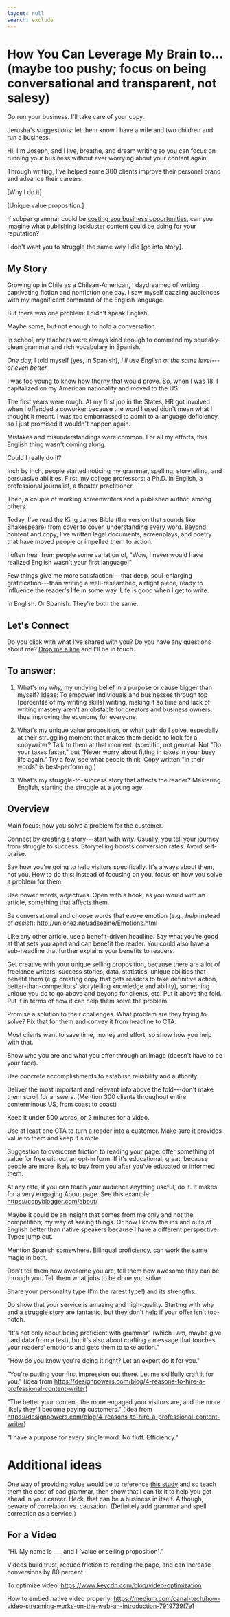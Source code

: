 ```yaml
---
layout: null
search: exclude
---
```



# How You Can Leverage My Brain to... (maybe too pushy; focus on being conversational and transparent, not salesy)

Go run your business. I'll take care of your copy.

Jerusha's suggestions: let them know I have a wife and two children and run a business.




Hi, I'm Joseph, and I live, breathe, and dream writing so you can focus on running your business without ever worrying about your content again.

Through writing, I've helped some 300 clients improve their personal brand and advance their careers.

[Why I do it]

[Unique value proposition.]

If subpar grammar could be [costing you business opportunities](https://hbr.org/2013/03/good-grammar-should-be-everyon), can you imagine what publishing lackluster content could be doing for your reputation?

I don't want you to struggle the same way I did [go into story].

## My Story

Growing up in Chile as a Chilean-American, I daydreamed of writing captivating fiction and nonfiction one day. I saw myself dazzling audiences with my magnificent command of the English language.

But there was one problem: I didn't speak English.

Maybe some, but not enough to hold a conversation.

In school, my teachers were always kind enough to commend my squeaky-clean grammar and rich vocabulary in Spanish.

*One day,* I told myself (yes, in Spanish), *I'll use English at the same level---or even better.*

I was too young to know how thorny that would prove. So, when I was 18, I capitalized on my American nationality and moved to the US.

The first years were rough. At my first job in the States, HR got involved when I offended a coworker because the word I used didn't mean what I thought it meant. I was too embarrassed to admit to a language deficiency, so I just promised it wouldn't happen again.

Mistakes and misunderstandings were common. For all my efforts, this English thing wasn't coming along.

Could I really do it?

Inch by inch, people started noticing my grammar, spelling, storytelling, and persuasive abilities. First, my college professors: a Ph.D. in English, a professional journalist, a theater practitioner.

Then, a couple of working screenwriters and a published author, among others.

Today, I've read the King James Bible (the version that sounds like Shakespeare) from cover to cover, understanding every word. Beyond content and copy, I've written legal documents, screenplays, and poetry that have moved people or impelled them to action.

I often hear from people some variation of, "Wow, I never would have realized English wasn't your first language!"

Few things give me more satisfaction---that deep, soul-enlarging gratification---than writing a well-researched, airtight piece, ready to influence the reader's life in some way. Life is good when I get to write.

In English. Or Spanish. They're both the same.

## Let's Connect

Do you click with what I've shared with you? Do you have any questions about me? [Drop me a line](/contact) and I'll be in touch.







## To answer:

1. What's my *why,* my undying belief in a purpose or cause bigger than myself? Ideas: To empower individuals and businesses through top [percentile of my writing skills] writing, making it so time and lack of writing mastery aren't an obstacle for creators and business owners, thus improving the economy for everyone.

2. What's my unique value proposition, or what pain do I solve, especially at their struggling moment that makes them decide to look for a copywriter? Talk to them at that moment. (specific, not general: Not "Do your taxes faster," but "Never worry about fitting in taxes in your busy life again." Try a few, see what people think. Copy written "in their words" is best-performing.)

3. What's my struggle-to-success story that affects the reader? Mastering English, starting the struggle at a young age.



## Overview

Main focus: how you solve a problem for the customer.

Connect by creating a story---start with *why*. Usually, you tell your journey from struggle to success. Storytelling boosts conversion rates. Avoid self-praise.

Say how you're going to help visitors specifically. It's always about them, not you. How to do this: instead of focusing on you, focus on how you solve a problem for them.

Use power words, adjectives. Open with a hook, as you would with an article, something that affects them.

Be conversational and choose words that evoke emotion (e.g., *help* instead of *assist*): http://unionez.net/adsezine/Emotions.html

Like any other article, use a benefit-driven headline. Say what you're good at that sets you apart and can benefit the reader. You could also have a sub-headline that further explains your benefits to readers.

Get creative with your unique selling proposition, because there are a lot of freelance writers: success stories, data, statistics, unique abilities that benefit them (e.g. creating copy that gets readers to take definitive action, better-than-competitors' storytelling knowledge and ability), something unique you do to go above and beyond for clients, etc. Put it above the fold. Put it in terms of how it can help them solve the problem.

Promise a solution to their challenges. What problem are they trying to solve? Fix that for them and convey it from headline to CTA.

Most clients want to save time, money and effort, so show how you help with that.

Show who you are and what you offer through an image (doesn't have to be your face).

Use concrete accomplishments to establish reliability and authority.

Deliver the most important and relevant info above the fold---don't make them scroll for answers. (Mention 300 clients throughout entire conterminous US, from coast to coast)

Keep it under 500 words, or 2 minutes for a video.

Use at least one CTA to turn a reader into a customer. Make sure it provides value to them and keep it simple.

Suggestion to overcome friction to reading your page: offer something of value for free without an opt-in form. If it's educational, great, because people are more likely to buy from you after you've educated or informed them.

At any rate, if you can teach your audience anything useful, do it. It makes for a very engaging About page. See this example: https://copyblogger.com/about/

Maybe it could be an insight that comes from me only and not the competition; my way of seeing things. Or how I know the ins and outs of English better than native speakers because I have a different perspective. Typos jump out.

Mention Spanish somewhere. Bilingual proficiency, can work the same magic in both.

Don't tell them how awesome you are; tell them how awesome they can be through you. Tell them what jobs to be done you solve.

Share your personality type (I'm the rarest type!) and its strengths.

Do show that your service is amazing and high-quality. Starting with why and a struggle story are fantastic, but they don't help if your offer isn't top-notch.

"It's not only about being proficient with grammar" (which I am, maybe give hard data from a test), but it's also about crafting a message that touches your readers' emotions and gets them to take action."

"How do you know you're doing it right? Let an expert do it for you."

"You're putting your first impression out there. Let me skillfully craft it for you." (idea from https://designpowers.com/blog/4-reasons-to-hire-a-professional-content-writer)

"The better your content, the more engaged your visitors are, and the more likely they'll become paying customers." (idea from https://designpowers.com/blog/4-reasons-to-hire-a-professional-content-writer)

"I have a purpose for every single word. No fluff. Efficiency."



# Additional ideas

One way of providing value would be to reference [this study](https://hbr.org/2013/03/good-grammar-should-be-everyon) and so teach them the cost of bad grammar, then show that I can fix it to help you get ahead in your career. Heck, that can be a business in itself. Although, beware of correlation vs. causation. (Definitely add grammar and spell correction as a service.)



## For a Video

"Hi. My name is ___ and I [value or selling proposition]."

Videos build trust, reduce friction to reading the page, and can increase conversions by 80 percent.

To optimize video: https://www.keycdn.com/blog/video-optimization

How to embed native video properly: https://medium.com/canal-tech/how-video-streaming-works-on-the-web-an-introduction-7919739f7e1
